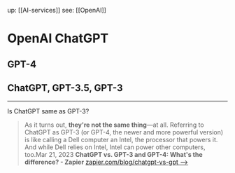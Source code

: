 
up: [[AI-services]]
see: [[OpenAI]]
# OpenAI ChatGPT



## GPT-4

## ChatGPT, GPT-3.5, GPT-3

-----
Is ChatGPT same as GPT-3?

> As it turns out, **they're not the same thing**—at all. Referring to ChatGPT as GPT-3 (or GPT-4, the newer and more powerful version) is like calling a Dell computer an Intel, the processor that powers it. And while Dell relies on Intel, Intel can power other computers, too.Mar 21, 2023
> **ChatGPT vs. GPT-3 and GPT-4: What's the difference? - Zapier**
> [zapier.com/blog/chatgpt-vs-gpt  -->](https://zapier.com/blog/chatgpt-vs-gpt/#:~:text=As%20it%20turns%20out%2C%20they,can%20power%20other%20computers%2C%20too.)

